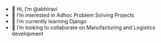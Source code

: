 - 👋 Hi, I’m @abhiravi
- 👀 I’m interested in Adhoc Problem Solving Projects
- 🌱 I’m currently learning Django
- 💞️ I’m looking to collaborate on Manufacturing and Logistics development


<!---
abhiravi/abhiravi is a ✨ special ✨ repository because its `README.md` (this file) appears on your GitHub profile.
You can click the Preview link to take a look at your changes.
--->
